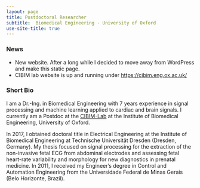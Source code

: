 ```yaml
---
layout: page
title: Postdoctoral Researcher
subtitle:  Biomedical Engineering - University of Oxford
use-site-title: true 
---
```


### News

- New website. After a long while I decided to move away from WordPress and make this static page.
- CIBIM lab website is up and running under https://cibim.eng.ox.ac.uk/

### Short Bio

I am a Dr.-Ing. in Biomedical Engineering with 7 years experience in signal processing and machine learning applied to cardiac and brain signals. I currently am a Postdoc at the [CIBIM-Lab](https://cibim.eng.ox.ac.uk/) at the Institute of Biomedical Engineering, University of Oxford. 

In 2017, I obtained doctoral title in Electrical Engineering at the Institute of Biomedical Engineering at Technische Universität Dresden (Dresden, Germany). My thesis focused on signal processing for the extraction of the non-invasive fetal ECG from abdominal electrodes and assessing fetal heart-rate variability and morphology for new diagnostics in prenatal medicine. In 2011, I received my Engineer’s degree in Control and Automation Engineering from the Universidade Federal de Minas Gerais (Belo Horizonte, Brazil). 